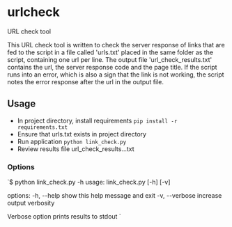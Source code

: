# urlcheck
URL check tool

This URL check tool is written to check the server response of links that are fed to the script in a file called 'urls.txt' placed in the same folder as the script, containing one url per line.
The output file 'url_check_results.txt' contains the url, the server response code and the page title.
If the script runs into an error, which is also a sign that the link is not working, the script notes the error response after the url in the output file.

## Usage

* In project directory, install requirements `pip install -r requirements.txt`
* Ensure that urls.txt exists in project directory
* Run application `python link_check.py`
* Review results file url_check_results...txt

### Options

`$ python link_check.py -h
usage: link_check.py [-h] [-v]

options:
  -h, --help     show this help message and exit
  -v, --verbose  increase output verbosity

Verbose option prints results to stdout
`